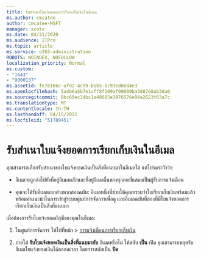 ```yaml
---
title: รับสําเนาใบแจ้งยอดการเรียกเก็บเงินในอีเมล
ms.author: cmcatee
author: cmcatee-MSFT
manager: scotv
ms.date: 04/21/2020
ms.audience: ITPro
ms.topic: article
ms.service: o365-administration
ROBOTS: NOINDEX, NOFOLLOW
localization_priority: Normal
ms.custom:
- "1643"
- "9000137"
ms.assetid: fe76166c-afd2-4c99-b565-bc93ed6b84e3
ms.openlocfilehash: 5a4b6a5b7e1cff8f109af09009ba5887e8ab38a0
ms.sourcegitcommit: 8bc60ec34bc1e40685e3976576e04a2623f63a7c
ms.translationtype: MT
ms.contentlocale: th-TH
ms.lasthandoff: 04/15/2021
ms.locfileid: "51789451"
---
```

# <a name="receive-copy-of-your-billing-statement-in-email"></a>รับสําเนาใบแจ้งยอดการเรียกเก็บเงินในอีเมล

คุณสามารถเลือกรับสําเนาของใบแจ้งยอดเงินเป็นสิ่งที่แนบมาในอีเมลได้ แต่โปรดระวังว่า:
  
- อีเมลจะถูกส่งไปยังที่อยู่อีเมลหลักและที่อยู่อีเมลอื่นของทุกคนที่แสดงเป็นผู้รับการแจ้งเตือน

- คุณจะได้รับอีเมลแยกต่างหากสองฉบับ: อีเมลหนึ่งที่ช่วยให้คุณทราบว่าใบเรียกเก็บเงินพร้อมแล้ว พร้อมคําแนะนําในการเข้าสู่ระบบศูนย์การจัดการเพื่อดู และอีเมลฉบับที่สองที่มีใบแจ้งยอดการเรียกเก็บเงินเป็นสิ่งที่แนบมา

เมื่อต้องการรับใบแจ้งยอดบัญชีของคุณในอีเมล:
  
1. ในศูนย์การจัดการ ให้ไปที่หน้า \> [การแจ้งเตือนการเรียกเก็บเงิน](https://go.microsoft.com/fwlink/p/?linkid=853212)

2. ภายใต้ **รับใบแจ้งยอดเงินเป็นสิ่งที่แนบมากับ** อีเมลหรือไม่ ให้สลับ **เป็น** เปิด คุณสามารถหยุดรับอีเมลใบแจ้งยอดเงินได้ตลอดเวลา โดยการสลับเป็น **ปิด**